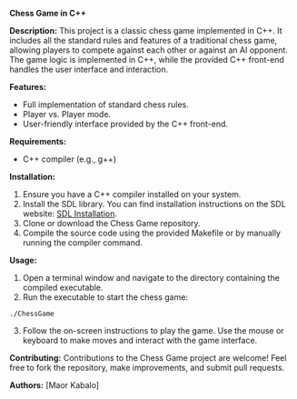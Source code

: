 **Chess Game in C++**

**Description:**
This project is a classic chess game implemented in C++. It includes all the standard rules and features of a traditional chess game, allowing players to compete against each other or against an AI opponent. The game logic is implemented in C++, while the provided C++ front-end handles the user interface and interaction.

**Features:**
- Full implementation of standard chess rules.
- Player vs. Player mode.
- User-friendly interface provided by the C++ front-end.

**Requirements:**
- C++ compiler (e.g., g++)

**Installation:**
1. Ensure you have a C++ compiler installed on your system.
2. Install the SDL library. You can find installation instructions on the SDL website: [SDL Installation](https://www.libsdl.org/download-2.0.php).
3. Clone or download the Chess Game repository.
4. Compile the source code using the provided Makefile or by manually running the compiler command.

**Usage:**
1. Open a terminal window and navigate to the directory containing the compiled executable.
2. Run the executable to start the chess game:
```
./ChessGame
```
3. Follow the on-screen instructions to play the game. Use the mouse or keyboard to make moves and interact with the game interface.

**Contributing:**
Contributions to the Chess Game project are welcome! Feel free to fork the repository, make improvements, and submit pull requests.


**Authors:**
[Maor Kabalo]
